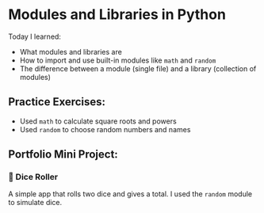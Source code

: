 # Modules and Libraries in Python

Today I learned:

- What modules and libraries are
- How to import and use built-in modules like `math` and `random`
- The difference between a module (single file) and a library (collection of modules)

## Practice Exercises:
- Used `math` to calculate square roots and powers
- Used `random` to choose random numbers and names

## Portfolio Mini Project:
### 🎲 Dice Roller
A simple app that rolls two dice and gives a total.
I used the `random` module to simulate dice.
